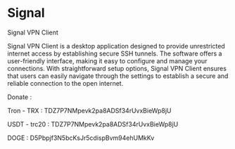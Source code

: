 # Signal
Signal VPN Client

Signal VPN Client is a desktop application designed to provide unrestricted internet access by establishing secure SSH tunnels. The software offers a user-friendly interface, making it easy to configure and manage your connections. With straightforward setup options, Signal VPN Client ensures that users can easily navigate through the settings to establish a secure and reliable connection to the open internet.


Donate :

Tron - TRX : TDZ7P7NMpevk2pa8ADSf34rUvxBieWp8jU

USDT - trc20 : TDZ7P7NMpevk2pa8ADSf34rUvxBieWp8jU

DOGE : D5Pbpjf3N5bcKsJr5cdispBvm94ehUMkKv
